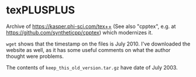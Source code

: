 # texPLUSPLUS

Archive of https://kasper.phi-sci.com/tex++ (See also "cpptex", e.g. at https://github.com/syntheticpp/cpptex) which modernizes it.

`wget` shows that the timestamp on the files is July 2010. I've downloaded the website as well, as it has some useful comments on what the author thought were problems.

The contents of `keep_this_old_version.tar.gz` have date of July 2003.


